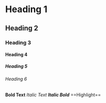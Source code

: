 # Heading 1
## Heading 2
### Heading 3
#### Heading 4
##### Heading 5
###### Heading 6

**Bold Text**
*Italic Text*
***Italic Bold***
==Highlight==
